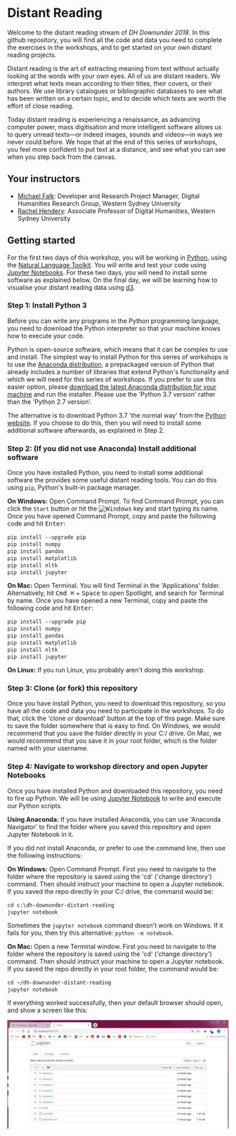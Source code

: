 # Distant Reading

Welcome to the distant reading stream of *DH Downunder 2018*. In this github repository, you will find all the code and data you need to complete the exercises in the workshops, and to get started on your own distant reading projects.

Distant reading is the art of extracting meaning from text without actually looking at the words with your own eyes. All of us are distant readers. We interpret what texts mean according to their titles, their covers, or their authors. We use library catalogues or bibliographic databases to see what has been written on a certain topic, and to decide which texts are worth the effort of close reading.

Today distant reading is experiencing a renaissance, as advancing computer power, mass digitisation and more intelligent software allows us to query unread texts&mdash;or indeed images, sounds and videos&mdash;in ways we never could before. We hope that at the end of this series of workshops, you feel more confident to put text at a distance, and see what you can see when you step back from the canvas.

## Your instructors

* [Michael Falk](https://github.com/michaelgfalk): Developer and Research Project Manager, Digital Humanities Research Group, Western Sydney University
* [Rachel Hendery](https://www.westernsydney.edu.au/marcs/our_team/researchers/dr_rachel_hendery): Associate Professor of Digital Humanities, Western Sydney University

## Getting started

For the first two days of this workshop, you will be working in [Python](https://www.python.org/), using the [Natural Language Toolkit](https://www.nltk.org/). You will write and test your code using [Jupyter Notebooks](http://jupyter.org/). For these two days, you will need to install some software as explained below. On the final day, we will be learning how to visualise your distant reading data using [d3](https://d3js.org/).

### Step 1: Install Python 3

Before you can write any programs in the Python programming language, you need to download the Python interpreter so that your machine knows how to execute your code.

Python is open-source software, which means that it can be complex to use and install. The simplest way to install Python for this series of workshops is to use the [Anaconda distribution](https://anaconda.com), a prepackaged version of Python that already includes a number of libraries that extend Python's functionality and which we will need for this series of workshops. If you prefer to use this easier option, please [download the latest Anaconda distribution for your machine](https://www.anaconda.com/download/) and run the installer. Please use the 'Python 3.7 version' rather than the 'Python 2.7 version'.

The alternative is to download Python 3.7 'the normal way' from the [Python website](https://www.python.org/downloads/). If you choose to do this, then you will need to install some additional software afterwards, as explained in Step 2.

### Step 2: (If you did not use Anaconda) Install additional software

Once you have installed Python, you need to install some additional software the provides some useful distant reading tools. You can do this using `pip`, Python's built-in package manager.

**On Windows:** Open Command Prompt. To find Command Prompt, you can click the `Start` button or hit the <kbd><img src="https://upload.wikimedia.org/wikipedia/commons/2/2b/Windows_logo_2012-Black.svg" alt="Windows" width="10" height="10"></kbd> key and start typing its name. Once you have opened Command Prompt, copy and paste the following code and hit <kbd>Enter</kbd>:

```
pip install --upgrade pip
pip install numpy
pip install pandas
pip install matplotlib
pip install nltk
pip install jupyter
```

**On Mac:** Open Terminal. You will find Terminal in the 'Applications' folder. Alternatively, hit <kbd>Cmd &#8984;</kbd> + <kbd>Space</kbd> to open Spotlight, and search for Terminal by name. Once you have opened a new Terminal, copy and paste the following code and hit <kbd>Enter</kbd>:

```
pip install --upgrade pip
pip install numpy
pip install pandas
pip install matplotlib
pip install nltk
pip install jupyter
```

**On Linux:** If you run Linux, you probably aren't doing this workshop.

### Step 3: Clone (or fork) this repository

Once you have install Python, you need to download this repository, so you have all the code and data you need to participate in the workshops. To do that, click the 'clone or download' button at the top of this page. Make sure to save the folder somewhere that is easy to find. On Windows, we would recommend that you save the folder directly in your C:/ drive. On Mac, we would recommend that you save it in your root folder, which is the folder named with your username.

### Step 4: Navigate to workshop directory and open Jupyter Notebooks

Once you have installed Python and downloaded this repository, you need to fire up Python. We will be using [Jupyter Notebook](http://jupyter.org/) to write and execute our Python scripts.

**Using Anaconda:** If you have installed Anaconda, you can use 'Anaconda Navigator' to find the folder where you saved this repository and open Jupyter Notebook in it.

If you did not install Anaconda, or prefer to use the command line, then use the following instructions:

**On Windows:** Open Command Prompt. First you need to navigate to the folder where the repository is saved using the 'cd' ('change directory') command. Then should instruct your machine to open a Jupyter notebook. If you saved the repo directly in your C:/ drive, the command would be:

```
cd c:\dh-downunder-distant-reading
jupyter notebook
```

Sometimes the `jupyter notebook` command doesn't work on Windows. If it fails for you, then try this alternative: `python -m notebook`.

**On Mac:** Open a new Terminal window. First you need to navigate to the folder where the repository is saved using the 'cd' ('change directory') command. Then should instruct your machine to open a Jupyter notebook. If you saved the repo directly in your root folder, the command would be:

```
cd ~/dh-downunder-distant-reading
jupyter notebook
```

If everything worked successfully, then your default browser should open, and show a screen like this:

![Image of Jupyter Notebook](success.png)
